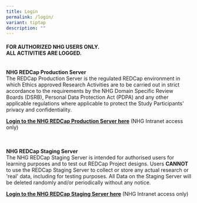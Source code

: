 ```yaml
---
title: Login
permalink: /login/
variant: tiptap
description: ""
---
```

<h4>FOR AUTHORIZED NHG USERS ONLY.&nbsp;<br>ALL ACTIVITIES ARE LOGGED.</h4>
<p>
<br><strong>NHG REDCap Production Server</strong> 
<br>The REDCap Production Server is the regulated REDCap environment in which
Ethics approved Research Activities are to be carried out in strict accordance
to the requirements by the NHG Domain Specific Review Boards (DSRB), Personal
Data Protection Act (PDPA) and any other applicable regulations where applicable
to protect the Study Participants’ privacy and confidentiality.&nbsp;</p>
<p><strong><a href="https://redcap.nhg.com.sg/" rel="noopener noreferrer nofollow" target="_blank">Login to the NHG REDCap Production Server here</a></strong> (NHG
Intranet access only)</p>
<p>
<br>
<br><strong>NHG REDCap Staging Server</strong> 
<br>The NHG REDCap Staging Server is intended for authorised users for learning
purposes and&nbsp;to test out REDCap Project designs. Users <strong>CANNOT</strong> to
use the REDCap Staging Server to collect or store any actual research or
'real' data, including for testing purposes. All Data on the Staging Server
will be deleted randomly and/or periodically without any notice.</p>
<p><strong><a href="https://redcapuat.nhg.com.sg/" rel="noopener noreferrer nofollow" target="_blank">Login to the NHG REDCap Staging Server here</a></strong> (NHG
Intranet access only)
<br>
<br>
<br>
<br>
</p>